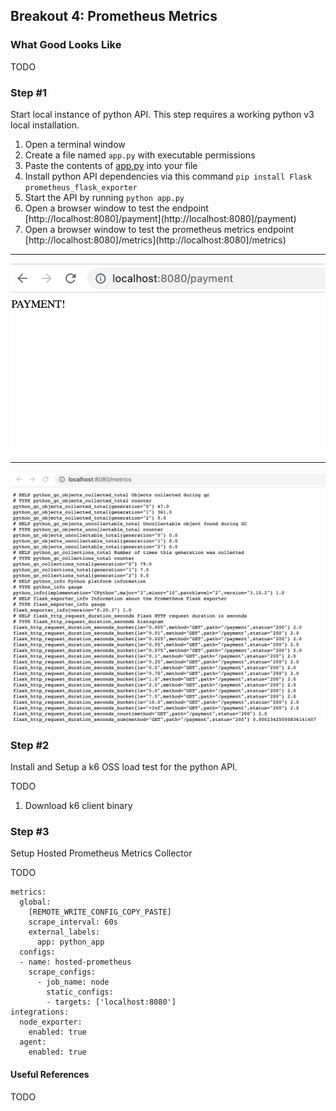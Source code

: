 ## Breakout 4: Prometheus Metrics

### What Good Looks Like
TODO

### Step #1
Start local instance of python API. This step requires a working python v3
local installation.

1. Open a terminal window
2. Create a file named `app.py` with executable permissions
3. Paste the contents of [app.py](./app.py) into your file
4. Install python API dependencies via this command `pip install Flask prometheus_flask_exporter`  
5. Start the API by running `python app.py`
6. Open a browser window to test the endpoint [http://localhost:8080]/payment](http://localhost:8080]/payment)
7. Open a browser window to test the prometheus metrics endpoint [http://localhost:8080]/metrics](http://localhost:8080]/metrics)

---
![alt text](python_api1.png) 

---
![alt text](python_api2.png) 

### Step #2 
Install and Setup a k6 OSS load test for the python API.

TODO

1. Download k6 client binary

### Step #3

Setup Hosted Prometheus Metrics Collector

TODO

```
metrics:
  global:
    [REMOTE_WRITE_CONFIG_COPY_PASTE]
    scrape_interval: 60s
    external_labels:
      app: python_app
  configs:
  - name: hosted-prometheus
    scrape_configs:
      - job_name: node
        static_configs:
        - targets: ['localhost:8080']
integrations:
  node_exporter:
    enabled: true
  agent:
    enabled: true
```

#### Useful References 
TODO